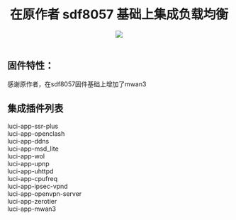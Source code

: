 <div align="center">
  <h1 align="center">
     在原作者 sdf8057 基础上集成负载均衡
  </h1>
<a href="/LICENSE">
    <img src="https://img.shields.io/badge/Issues-welcome-brightgreen.svg?style=flat">
  </a><a href="https://github.com/llooll1976/cloudbuild/releases">
    </a>
</div>
<br>

## 固件特性：  
感谢原作者，在sdf8057固件基础上增加了mwan3
  

## 集成插件列表
luci-app-ssr-plus  
luci-app-openclash  
luci-app-ddns  
luci-app-msd_lite  
luci-app-wol  
luci-app-upnp  
luci-app-uhttpd  
luci-app-cpufreq  
luci-app-ipsec-vpnd  
luci-app-openvpn-server  
luci-app-zerotier  
luci-app-mwan3
